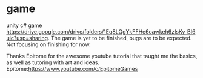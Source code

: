 # game
unity c# game
https://drive.google.com/drive/folders/1Eq8LQgYkFFHe6cawkeh6zIsKy_BI6uic?usp=sharing.
The game is yet to be finished, bugs are to be expected. Not focusing on finishing for now. 

Thanks Epitome for the awesome youtube tutorial that taught me the basics, as well as tutoring with art and ideas.
Epitome:https://www.youtube.com/c/EpitomeGames
